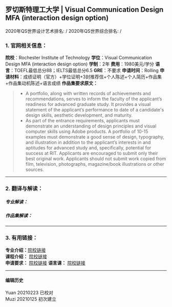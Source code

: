 ## 罗切斯特理工大学 | Visual Communication Design MFA (interaction design option)

2020年QS世界设计艺术排名: /
2020年QS世界综合排名: /  

### 1. 官网相关信息：

**院校**：Rochester Institute of Technology
**学位**：Visual Communication Design MFA (interaction design option)
**学制**：2年
**费用**：1980美元/学分
**语言**：TOEFL最低总分88；IELTS最低总分6.5
**GRE**：不要求
**申请时间**：Rolling
**申请材料**：成绩证明（官方）+学位证明+3封推荐信+个人陈述+个人简历+作品集+作品集动机陈述+语言成绩
**作品集要求原文：**

> - A portfolio, along with written records of achievements and recommendations, serves to inform the faculty of the applicant’s readiness for advanced graduate study. It provides a visual statement of the applicant’s performance to date of a candidate's design skills, aesthetic development, and maturity.
> - As part of the entrance requirements, applicants must demonstrate an understanding of design principles and visual computer skills using Adobe products. A portfolio of 10-15 examples must demonstrate a good sense of design, typography, and illustration in addition to the applicant’s interests in and aptitudes for advanced study and, specifically, potential for success at RIT. Applicants are encouraged to submit only their best original work. Applicants should not submit work copied from film, television, photographs, magazine/book illustrations or other sources.



---

### 2. 翻译与解读：

##### 专业解读：



##### 作品集解读：



---

### 3. 有用链接：

**专业介绍：**[院校链接](http://www.rit.edu/programs/visual-communication-design-mfa)  
**课程介绍：** [院校链接](http://www.rit.edu/programs/visual-communication-design-mfa)  
**申请要求：** [院校链接](https://www.rit.edu/programs/visual-communication-design-mfa)
**语言课：** [院校链接](https://www.rit.edu/emcs/ptgrad/apply/information-for-international-applicants)

---


#### 编辑历史
Yuan 20210223 已校对  
Muzi 20210125 初次建立
